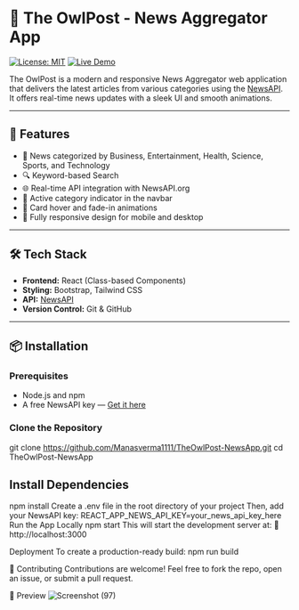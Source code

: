 # 🦉 The OwlPost - News Aggregator App

[![License: MIT](https://img.shields.io/badge/License-MIT-yellow.svg)](https://opensource.org/licenses/MIT)
[![Live Demo](https://img.shields.io/badge/Live%20Demo-Click%20Here-brightgreen)](#)

The OwlPost is a modern and responsive News Aggregator web application that delivers the latest articles from various categories using the [NewsAPI](https://newsapi.org/). It offers real-time news updates with a sleek UI and smooth animations.

---

## 🚀 Features

- 📰 News categorized by Business, Entertainment, Health, Science, Sports, and Technology
- 🔍 Keyword-based Search
- 🌐 Real-time API integration with NewsAPI.org
- 🎯 Active category indicator in the navbar
- 💫 Card hover and fade-in animations
- 📱 Fully responsive design for mobile and desktop

---

## 🛠️ Tech Stack

- **Frontend:** React (Class-based Components)
- **Styling:** Bootstrap, Tailwind CSS
- **API:** [NewsAPI](https://newsapi.org/)
- **Version Control:** Git & GitHub

---

## 📦 Installation

### Prerequisites

- Node.js and npm
- A free NewsAPI key — [Get it here](https://newsapi.org/)

### Clone the Repository

git clone https://github.com/Manasverma1111/TheOwlPost-NewsApp.git
cd TheOwlPost-NewsApp

## Install Dependencies

npm install
Create a .env file in the root directory of your project
Then, add your NewsAPI key: REACT_APP_NEWS_API_KEY=your_news_api_key_here
Run the App Locally
npm start
This will start the development server at:
🔗 http://localhost:3000

Deployment
To create a production-ready build:
npm run build

🤝 Contributing
Contributions are welcome!
Feel free to fork the repo, open an issue, or submit a pull request.

📸 Preview
![Screenshot (97)](https://github.com/user-attachments/assets/ffcfa12a-9126-4751-a9b2-cf38015fca70)
